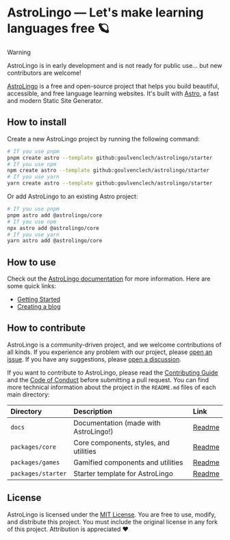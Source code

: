 # AstroLingo — Let's make learning languages free 🪐

> [!WARNING]
> AstroLingo is in early development and is not ready for public use... but new contributors are welcome!

[AstroLingo](https://astropi.goulven-clech.dev/) is a free and open-source project that helps you build beautiful, accessible, and free language learning websites. It's built with [Astro](https://astro.build/), a fast and modern Static Site Generator.

## How to install

Create a new AstroLingo project by running the following command:

```bash
# If you use pnpm
pnpm create astro --template github:goulvenclech/astrolingo/starter
# If you use npm
npm create astro --template github:goulvenclech/astrolingo/starter
# If you use yarn
yarn create astro --template github:goulvenclech/astrolingo/starter
```

Or add AstroLingo to an existing Astro project:

```bash
# If you use pnpm
pnpm astro add @astrolingo/core
# If you use npm
npx astro add @astrolingo/core
# If you use yarn
yarn astro add @astrolingo/core
```

## How to use

Check out the [AstroLingo documentation](https://astropi.goulven-clech.dev/) for more information. Here are some quick links:

- [Getting Started](https://astropi.goulven-clech.dev/learn/2-getting-started)
- [Creating a blog](https://astropi.goulven-clech.dev/learn/3-create-a-blog)

## How to contribute

AstroLingo is a community-driven project, and we welcome contributions of all kinds. If you experience any problem with our project, please [open an issue](https://github.com/goulvenclech/astrolingo/issues). If you have any suggestions, please [open a discussion](https://github.com/goulvenclech/astrolingo/discussions).

If you want to contribute to AstroLingo, please read the [Contributing Guide](./CONTRIBUTING.md) and the [Code of Conduct](./CODE_OF_CONDUCT.md) before submitting a pull request. You can find more technical information about the project in the `README.md` files of each main directory:

| Directory          | Description                            | Link                                   |
| :----------------- | :------------------------------------- | :------------------------------------- |
| `docs`             | Documentation (made with AstroLingo!)  | [Readme](./docs/README.md)             |
| `packages/core`    | Core components, styles, and utilities | [Readme](./packages/core/README.md)    |
| `packages/games`   | Gamified components and utilities      | [Readme](./packages/games/README.md)   |
| `packages/starter` | Starter template for AstroLingo        | [Readme](./packages/starter/README.md) |

## License

AstroLingo is licensed under the [MIT License](./LICENSE.md). You are free to use, modify, and distribute this project. You must include the original license in any fork of this project. Attribution is appreciated ❤️